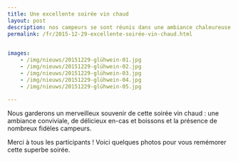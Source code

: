 ```yaml
---
title: Une excellente soirée vin chaud
layout: post
description: nos campeurs se sont réunis dans une ambiance chaleureuse
permalink: /fr/2015-12-29-excellente-soirée-vin-chaud.html

    
images: 
    - /img/nieuws/20151229-glühwein-01.jpg
    - /img/nieuws/20151229-glühwein-02.jpg
    - /img/nieuws/20151229-glühwein-03.jpg
    - /img/nieuws/20151229-glühwein-04.jpg
    - /img/nieuws/20151229-glühwein-05.jpg
    
---
```


Nous garderons un merveilleux souvenir de cette soirée vin chaud : une ambiance conviviale, de délicieux en-cas et boissons et la présence de nombreux fidèles campeurs.

Merci à tous les participants ! Voici quelques photos pour vous remémorer cette superbe soirée.



